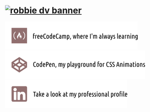 
# [![robbie dv banner](https://github.com/robbiedv/robbiedv/blob/master/media/waves.gif)](https://robbiedv.github.io/)

[![freeCodeCamp](https://github.com/robbiedv/robbiedv/blob/master/media/freecodecamp.png)](https://www.freecodecamp.org/robbie.dv)\
[![CodePen](https://github.com/robbiedv/robbiedv/blob/master/media/codepen.png)](https://codepen.io/robbiedv-the-bashful)\
[![Linkedin](https://github.com/robbiedv/robbiedv/blob/master/media/linkedin.png)](https://linkedin.com/in/robbiecdevries)
